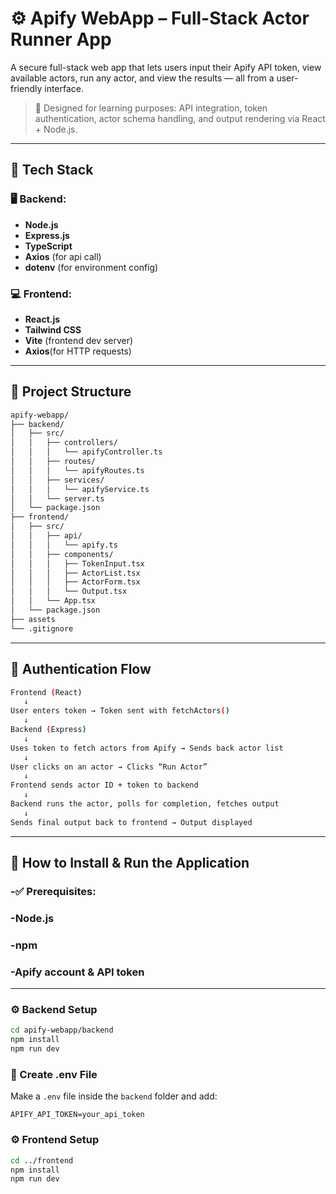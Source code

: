 # ⚙️ Apify WebApp – Full-Stack Actor Runner App

A secure full-stack web app that lets users input their Apify API token, view available actors, run any actor, and view the results — all from a user-friendly interface.

> 🧠 Designed for learning purposes: API integration, token authentication, actor schema handling, and output rendering via React + Node.js.

---

## 🧰 Tech Stack

### 🖥 Backend:
- **Node.js**
- **Express.js**
- **TypeScript**
- **Axios** (for api call)
- **dotenv** (for  environment config)

### 💻 Frontend:
- **React.js**
- **Tailwind CSS**
- **Vite** (frontend dev server)
- **Axios**(for HTTP requests)
---


## 📁 Project Structure
```bash
apify-webapp/
├── backend/
│   ├── src/
│   │   ├── controllers/
│   │   │   └── apifyController.ts
│   │   ├── routes/
│   │   │   └── apifyRoutes.ts
│   │   ├── services/
│   │   │   └── apifyService.ts
│   │   └── server.ts
│   └── package.json
├── frontend/
│   ├── src/
│   │   ├── api/
│   │   │   └── apify.ts
│   │   ├── components/
│   │   │   ├── TokenInput.tsx
│   │   │   ├── ActorList.tsx
│   │   │   ├── ActorForm.tsx
│   │   │   └── Output.tsx
│   │   └── App.tsx
│   └── package.json
├── assets
└── .gitignore

```

---

## 🔐 Authentication Flow
``` bash
Frontend (React)
   ↓
User enters token → Token sent with fetchActors()
   ↓
Backend (Express)
   ↓
Uses token to fetch actors from Apify → Sends back actor list
   ↓
User clicks on an actor → Clicks “Run Actor”
   ↓
Frontend sends actor ID + token to backend
   ↓
Backend runs the actor, polls for completion, fetches output
   ↓
Sends final output back to frontend → Output displayed
```
---


## 🚀 How to Install & Run the Application
### -✅ Prerequisites:
### -Node.js
### -npm
### -Apify account & API token
---

### ⚙️ Backend Setup

```bash
cd apify-webapp/backend
npm install
npm run dev
```

### 🔐 Create .env File

Make a `.env` file inside the `backend` folder and add:

```env
APIFY_API_TOKEN=your_api_token
```

### ⚙️ Frontend Setup

```bash
cd ../frontend
npm install
npm run dev
```

